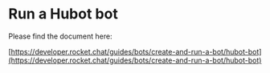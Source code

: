# Run a Hubot bot

Please find the document here: 

[https://developer.rocket.chat/guides/bots/create-and-run-a-bot/hubot-bot](https://developer.rocket.chat/guides/bots/create-and-run-a-bot/hubot-bot)


